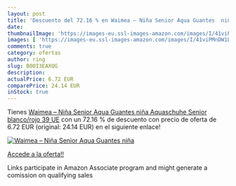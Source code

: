 ```yaml
---
layout: post
title: 'Descuento del 72.16 % en Waimea – Niña Senior Aqua Guantes  niña '
date: 
thumbnailImage: 'https://images-eu.ssl-images-amazon.com/images/I/41viPMnDW1L._SL200_.jpg'
images: [ 'https://images-eu.ssl-images-amazon.com/images/I/41viPMnDW1L._SL200_.jpg' ]
comments: true
category: ofertas
author: ring
slug: B00I3EAXQG
description:
actualPrice: 6.72 EUR
comparePrice: 24.14 EUR
inStock: true
---
```


Tienes [Waimea – Niña Senior Aqua Guantes  niña  Aquaschuhe Senior  blanco/rojo  39 UE](https://www.amazon.es/dp/B00I3EAXQG/?tag=tolees-21) con un 72.16 % de descuento con precio de oferta de 6.72 EUR (original: 24.14 EUR) en el siguiente enlace!

[![Waimea – Niña Senior Aqua Guantes  niña ](https://images-eu.ssl-images-amazon.com/images/I/41viPMnDW1L._SL200_.jpg)](https://www.amazon.es/dp/B00I3EAXQG/?tag=tolees-21)

[Accede a la oferta!!](https://www.amazon.es/dp/B00I3EAXQG/?tag=tolees-21)

Links participate in Amazon Associate program and might generate a comission on qualifying sales


